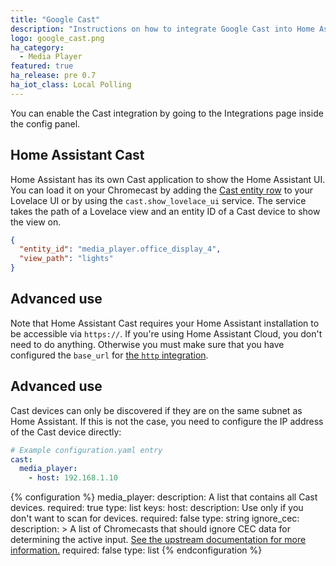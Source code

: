 ```yaml
---
title: "Google Cast"
description: "Instructions on how to integrate Google Cast into Home Assistant."
logo: google_cast.png
ha_category:
  - Media Player
featured: true
ha_release: pre 0.7
ha_iot_class: Local Polling
---
```


You can enable the Cast integration by going to the Integrations page inside the config panel.

## Home Assistant Cast

Home Assistant has its own Cast application to show the Home Assistant UI. You can load it on your Chromecast by adding the [Cast entity row](/lovelace/entities/#cast) to your Lovelace UI or by using the `cast.show_lovelace_ui` service. The service takes the path of a Lovelace view and an entity ID of a Cast device to show the view on.

```json
{
  "entity_id": "media_player.office_display_4",
  "view_path": "lights"
}
```

## Advanced use

Note that Home Assistant Cast requires your Home Assistant installation to be accessible via `https://`. If you're using Home Assistant Cloud, you don't need to do anything. Otherwise you must make sure that you have configured the `base_url` for [the `http` integration](/components/http/).

## Advanced use

Cast devices can only be discovered if they are on the same subnet as Home Assistant. If this is not the case, you need to configure the IP address of the Cast device directly:

```yaml
# Example configuration.yaml entry
cast:
  media_player:
    - host: 192.168.1.10
```

{% configuration %}
media_player:
  description: A list that contains all Cast devices.
  required: true
  type: list
  keys:
    host:
      description: Use only if you don't want to scan for devices.
      required: false
      type: string
    ignore_cec:
      description: >
        A list of Chromecasts that should ignore CEC data for determining the
        active input. [See the upstream documentation for more information.](https://github.com/balloob/pychromecast#ignoring-cec-data)
      required: false
      type: list
{% endconfiguration %}

